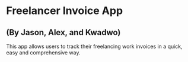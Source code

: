 # Freelancer Invoice App  
(By Jason, Alex, and Kwadwo)
-----------------
This app allows users to track their freelancing work invoices in a quick, easy and comprehensive way. 
